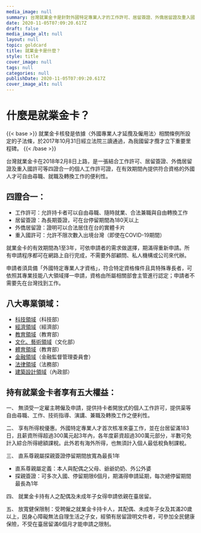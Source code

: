 ```yaml
---
media_image: null
summary: 台灣就業金卡是針對外國特定專業人才的工作許可、居留簽證、外僑居留證及重入國許可4證合一的個人工作許可，提供外國人才自由尋職、就職及轉換工作的便利性。
date: 2020-11-05T07:09:20.617Z
draft: false
media_image_alt: null
layout: null
topic: goldcard
title: 就業金卡是什麼？
style: title
cover_image: null
tags: null
categories: null
publishDate: 2020-11-05T07:09:20.617Z
cover_image_alt: null
---
```

# 什麼是就業金卡？

{{< base >}}
就業金卡核發是依據〈外國專業人才延攬及僱用法〉相關條例所設定的子法條，於2017年10月31日經立法院三讀通過，為我國留才攬才立下重要里程碑。
{{< /base >}}

台灣就業金卡在2018年2月8日上路，是一張結合工作許可、居留簽證、外僑居留證及重入國許可等四證合一的個人工作許可證，在有效期間內提供符合資格的外國人才可自由尋職、就職及轉換工作的便利性。

## 四證合一：

* 工作許可：允許持卡者可以自由尋職、隨時就業、合法兼職與自由轉換工作
* 居留簽證：為長期簽證，可在台停留期間為180天以上
* 外僑居留證：證明可以合法居住在台的實體卡片
* 重入國許可：允許不限次數入出境台灣（即使在COVID-19期間）

就業金卡的有效期間為1至3年，可依申請者的需求做選擇，期滿得重新申請。所有申請程序都可在網路上自行完成，不需要外部顧問、私人機構或公司來代辦。

申請者須具備「外國特定專業人才資格」，符合特定資格條件且具特殊專長者，可依照其專業技能八大領域擇一申請，資格由所屬相關部會主管進行認定；申請者不需要先在台灣找到工作。

## 八大專業領域：

* [科技領域](/zh/qualification/field-of-science-technology/)（科技部）
* [經濟領域](/zh/qualification/field-of-economy/)（經濟部）
* [教育領域](/zh/qualification/field-of-education/)（教育部）
* [文化、藝術領域](/zh/qualification/field-of-culture-and-arts/)（文化部）
* [體育領域](/zh/qualification/field-of-sport/)（教育部）
* [金融領域](/zh/qualification/field-of-finance/)（金融監督管理委員會）
* [法律領域](/zh/qualification/field-of-law/)（法務部）
* [建築設計領域](/zh/qualification/field-of-architecture/)（內政部）

## [](/zh/qualification/field-of-architecture/)[](https://staging.taiwangoldcard.tw/zh/qualification/field-of-architecture/)持有就業金卡者享有五大權益：

一、	無須受一定雇主聘僱及申請，提供持卡者開放式的個人工作許可，提供渠等自由尋職、工作、技術指導、演講、兼職及轉換工作之便利性。

二、	享有所得稅優惠。外國特定專業人才首次核准來臺工作，並在台居留滿183日，且薪資所得超過300萬元起3年內，各年度薪資超過300萬元部分，半數可免計入綜合所得總額課稅。此外若有海外所得，也無須計入個人最低稅負制課稅。

三、	直系尊親屬探親簽證停留期間放寬為最長1年

* 直系尊親屬定義：本人與配偶之父母、爺爺奶奶、外公外婆
* 探親簽證：可多次入國、停留期限6個月，期滿得申請延期，每次總停留期間最長為1年

四、	就業金卡持有人之配偶及未成年子女得申請依親在臺居留。

五、	放寬健保限制：受聘僱之就業金卡持卡人，其配偶、未成年子女及其滿20歲以上，因身心障礙無法自理生活之子女，經領有居留證明文件者，可參加全民健康保險，不受在臺居留滿6個月才能申請之限制。